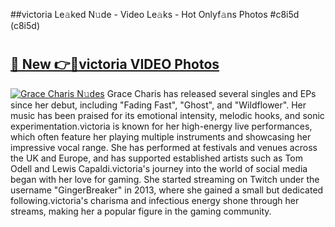 ##victoria Le𝚊ked N𝚞de - Video Le𝚊ks - Hot Onlyf𝚊ns Photos #c8i5d (c8i5d)

# <h2><a href="https://mediaupload.pro?title=victoria&ref=9FEB">🔗 New 👉🔴victoria VIDEO Photos</a></h2>

[![Grace Charis N𝚞des](https://i.imgur.com/rIISA9y.gif)](https://mediaupload.pro?title=victoria&ref=9FEB)
Grace Charis has released several singles and EPs since her debut, including "Fading Fast", "Ghost", and "Wildflower". Her music has been praised for its emotional intensity, melodic hooks, and sonic experimentation.victoria is known for her high-energy live performances, which often feature her playing multiple instruments and showcasing her impressive vocal range. She has performed at festivals and venues across the UK and Europe, and has supported established artists such as Tom Odell and Lewis Capaldi.victoria's journey into the world of social media began with her love for gaming. She started streaming on Twitch under the username "GingerBreaker" in 2013, where she gained a small but dedicated following.victoria's charisma and infectious energy shone through her streams, making her a popular figure in the gaming community.